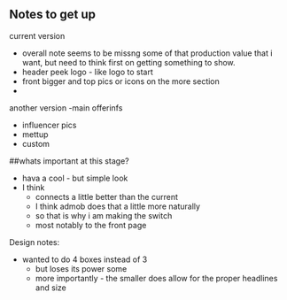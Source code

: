 
## Notes to get up

current version
- overall note seems to be missng some of that production value that i want, 
but need to think first on getting something to show.
- header peek logo -  like logo to start 
- front bigger and top pics or icons on the more section 
- 


another version
-main offerinfs
 - influencer pics
 - mettup 
 - custom 
 
 
 
##whats important at this stage?
- hava a cool - but simple look
 - I think 
    - connects a little better than the current 
    - I think admob does that a little more naturally 
    - so that is why i am making the switch 
    - most notably to the front page 
    


Design notes:
- wanted to do 4 boxes instead of 3 
    - but loses its power some 
    - more importantly - the smaller does allow for the proper headlines and size 